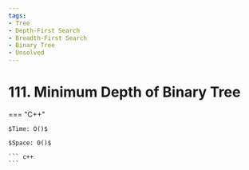 ```yaml
---
tags:
- Tree
- Depth-First Search
- Breadth-First Search
- Binary Tree
- Unsolved
---
```



# 111. Minimum Depth of Binary Tree

=== "C++"

    $Time: O()$

    $Space: O()$

    ``` c++
    ```